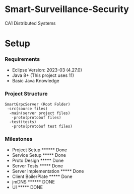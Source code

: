 # Smart-Surveillance-Security
CA1 Distributed Systems

# Setup
### Requirements
- Eclipse Version: 2023-03 (4.27.0)
- Java 8+ (This project uses 11)
- Basic Java Knowledge

### Project Structure
    SmartGrpcServer (Root Folder)
     -src(source files)
      -main(server project files)
       -proto(protobuf files)
      -test(tests)
       -proto(protobuf test files)
       


### Milestones

- Project Setup ****** Done
- Service Setup ***** Done
- Proto Design ***** Done
- Server Tests ***** Done
- Server Implementation ***** Done
- Client BoilerPlate ***** Done
- jmDNS ****** DONE
- UI ***** DONE

